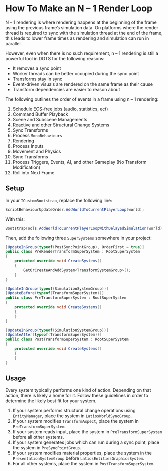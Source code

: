 # How To Make an N – 1 Render Loop

N – 1 rendering is where rendering happens at the beginning of the frame using
the previous frame’s simulation data. On platforms where the render thread is
required to sync with the simulation thread at the end of the frame, this leads
to lower frame times as rendering and simulation can run in parallel.

However, even when there is no such requirement, n – 1 rendering is still a
powerful tool in DOTS for the following reasons:

-   It removes a sync point
-   Worker threads can be better occupied during the sync point
-   Transforms stay in sync
-   Event-driven visuals are rendered on the same frame as their cause
-   Transform dependencies are easier to reason about

The following outlines the order of events in a frame using n – 1 rendering:

1.  Schedule ECS-free jobs (audio, statistics, ect)
2.  Command Buffer Playback
3.  Scene and Subscene Managements
4.  Reactive and other Structural Change Systems
5.  Sync Transforms
6.  Process `MonoBehaviours`
7.  Rendering
8.  Process Inputs
9.  Movement and Physics
10. Sync Transforms
11. Process Triggers, Events, AI, and other Gameplay (No Transform Modification)
12. Roll into Next Frame

## Setup

In your `ICustomBootstrap`, replace the following line:

```csharp
ScriptBehaviourUpdateOrder.AddWorldToCurrentPlayerLoop(world);
```

With this:

```csharp
BootstrapTools.AddWorldToCurrentPlayerLoopWithDelayedSimulation(world);
```

Then, add the following three `SuperSystems` somewhere in your project:

```csharp
[UpdateInGroup(typeof(PostSyncPointGroup), OrderFirst = true)]
public class PreRenderTransformSuperSystem : RootSuperSystem
{
    protected override void CreateSystems()
    {
        GetOrCreateAndAddSystem<TransformSystemGroup>();
    }
}

[UpdateInGroup(typeof(SimulationSystemGroup))]
[UpdateBefore(typeof(TransformSuperSystem))]
public class PreTransformSuperSystem : RootSuperSystem
{
    protected override void CreateSystems()
    {
    }
}

[UpdateInGroup(typeof(SimulationSystemGroup))]
[UpdateAfter(typeof(TransformSuperSystem))]
public class PostTransformSuperSystem : RootSuperSystem
{
    protected override void CreateSystems()
    {
    }
}
```

## Usage

Every system typically performs one kind of action. Depending on that action,
there is likely a home for it. Follow these guidelines in order to determine the
likely best fit for your system.

1.  If your system performs structural change operations using `EntityManager`,
    place the system in `LatiosWorldSyncGroup`.
2.  If your system modifies `TransformAspect`, place the system in
    `PreTransformSuperSystem`.
3.  If your system reads input, place the system in `PreTransformSuperSystem`
    before all other systems.
4.  If your system generates jobs which can run during a sync point, place the
    system in `PreSyncPointGroup`.
5.  If your system modifies material properties, place the system in the
    `PresentationSystemGroup` before `LatiosEntitiesGraphicsSystem`.
6.  For all other systems, place the system in `PostTransformSuperSystem`.
